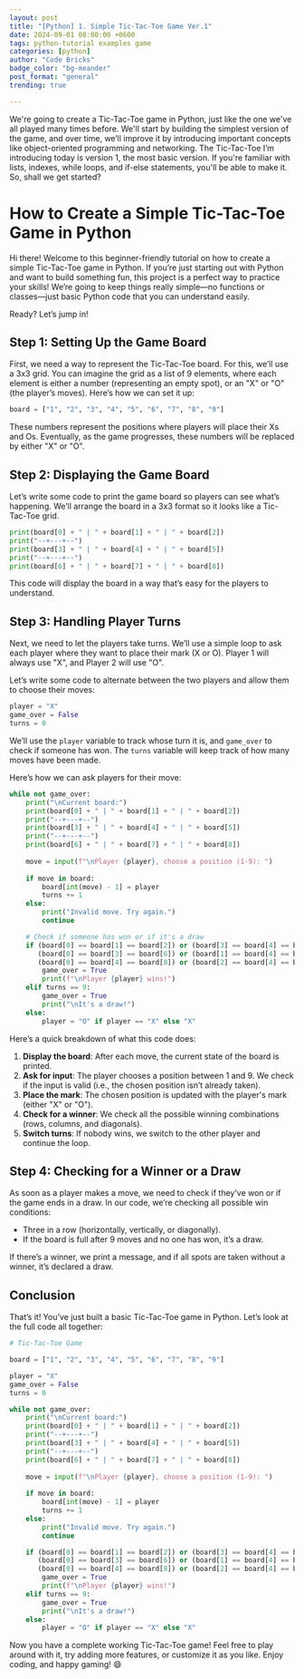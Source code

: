 ```yaml
---
layout: post
title: "[Python] 1. Simple Tic-Tac-Toe Game Ver.1"
date: 2024-09-01 08:00:00 +0600
tags: python-tutorial examples game
categories: [python]
author: "Code Bricks"
badge_color: "bg-meander"
post_format: "general"
trending: true

---
```


We're going to create a Tic-Tac-Toe game in Python, just like the one we've all played many times before. We'll start by building the simplest version of the game, and over time, we’ll improve it by introducing important concepts like object-oriented programming and networking. The Tic-Tac-Toe I’m introducing today is version 1, the most basic version. If you're familiar with lists, indexes, while loops, and if-else statements, you'll be able to make it. So, shall we get started?

# How to Create a Simple Tic-Tac-Toe Game in Python

Hi there! Welcome to this beginner-friendly tutorial on how to create a simple Tic-Tac-Toe game in Python. If you’re just starting out with Python and want to build something fun, this project is a perfect way to practice your skills! We’re going to keep things really simple—no functions or classes—just basic Python code that you can understand easily.

Ready? Let’s jump in!

## Step 1: Setting Up the Game Board

First, we need a way to represent the Tic-Tac-Toe board. For this, we’ll use a 3x3 grid. You can imagine the grid as a list of 9 elements, where each element is either a number (representing an empty spot), or an "X" or "O" (the player’s moves). Here’s how we can set it up:

```python
board = ["1", "2", "3", "4", "5", "6", "7", "8", "9"]
```

These numbers represent the positions where players will place their Xs and Os. Eventually, as the game progresses, these numbers will be replaced by either "X" or "O".

## Step 2: Displaying the Game Board

Let’s write some code to print the game board so players can see what’s happening. We’ll arrange the board in a 3x3 format so it looks like a Tic-Tac-Toe grid.

```python
print(board[0] + " | " + board[1] + " | " + board[2])
print("--+---+--")
print(board[3] + " | " + board[4] + " | " + board[5])
print("--+---+--")
print(board[6] + " | " + board[7] + " | " + board[8])
```

This code will display the board in a way that’s easy for the players to understand.

## Step 3: Handling Player Turns

Next, we need to let the players take turns. We’ll use a simple loop to ask each player where they want to place their mark (X or O). Player 1 will always use "X", and Player 2 will use "O".

Let’s write some code to alternate between the two players and allow them to choose their moves:

```python
player = "X"
game_over = False
turns = 0
```

We’ll use the `player` variable to track whose turn it is, and `game_over` to check if someone has won. The `turns` variable will keep track of how many moves have been made.

Here’s how we can ask players for their move:

```python
while not game_over:
    print("\nCurrent board:")
    print(board[0] + " | " + board[1] + " | " + board[2])
    print("--+---+--")
    print(board[3] + " | " + board[4] + " | " + board[5])
    print("--+---+--")
    print(board[6] + " | " + board[7] + " | " + board[8])
    
    move = input(f"\nPlayer {player}, choose a position (1-9): ")
    
    if move in board:
        board[int(move) - 1] = player
        turns += 1
    else:
        print("Invalid move. Try again.")
        continue

    # Check if someone has won or if it's a draw
    if (board[0] == board[1] == board[2]) or (board[3] == board[4] == board[5]) or (board[6] == board[7] == board[8]) or \
       (board[0] == board[3] == board[6]) or (board[1] == board[4] == board[7]) or (board[2] == board[5] == board[8]) or \
       (board[0] == board[4] == board[8]) or (board[2] == board[4] == board[6]):
        game_over = True
        print(f"\nPlayer {player} wins!")
    elif turns == 9:
        game_over = True
        print("\nIt's a draw!")
    else:
        player = "O" if player == "X" else "X"
```

Here’s a quick breakdown of what this code does:

1. **Display the board**: After each move, the current state of the board is printed.
2. **Ask for input**: The player chooses a position between 1 and 9. We check if the input is valid (i.e., the chosen position isn’t already taken).
3. **Place the mark**: The chosen position is updated with the player's mark (either "X" or "O").
4. **Check for a winner**: We check all the possible winning combinations (rows, columns, and diagonals).
5. **Switch turns**: If nobody wins, we switch to the other player and continue the loop.

## Step 4: Checking for a Winner or a Draw

As soon as a player makes a move, we need to check if they’ve won or if the game ends in a draw. In our code, we’re checking all possible win conditions:

- Three in a row (horizontally, vertically, or diagonally).
- If the board is full after 9 moves and no one has won, it’s a draw.

If there’s a winner, we print a message, and if all spots are taken without a winner, it’s declared a draw.

## Conclusion

That’s it! You’ve just built a basic Tic-Tac-Toe game in Python. Let’s look at the full code all together:

```python
# Tic-Tac-Toe Game

board = ["1", "2", "3", "4", "5", "6", "7", "8", "9"]

player = "X"
game_over = False
turns = 0

while not game_over:
    print("\nCurrent board:")
    print(board[0] + " | " + board[1] + " | " + board[2])
    print("--+---+--")
    print(board[3] + " | " + board[4] + " | " + board[5])
    print("--+---+--")
    print(board[6] + " | " + board[7] + " | " + board[8])
    
    move = input(f"\nPlayer {player}, choose a position (1-9): ")
    
    if move in board:
        board[int(move) - 1] = player
        turns += 1
    else:
        print("Invalid move. Try again.")
        continue

    if (board[0] == board[1] == board[2]) or (board[3] == board[4] == board[5]) or (board[6] == board[7] == board[8]) or \
       (board[0] == board[3] == board[6]) or (board[1] == board[4] == board[7]) or (board[2] == board[5] == board[8]) or \
       (board[0] == board[4] == board[8]) or (board[2] == board[4] == board[6]):
        game_over = True
        print(f"\nPlayer {player} wins!")
    elif turns == 9:
        game_over = True
        print("\nIt's a draw!")
    else:
        player = "O" if player == "X" else "X"
```

Now you have a complete working Tic-Tac-Toe game! Feel free to play around with it, try adding more features, or customize it as you like. Enjoy coding, and happy gaming! 😄